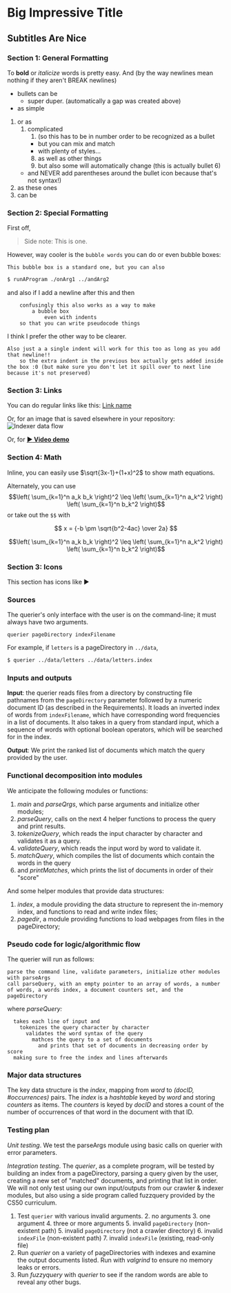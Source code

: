 # Big Impressive Title
## Subtitles Are Nice

### Section 1: General Formatting
To **bold** or *italicize* words is pretty easy.
And (by the way newlines mean nothing if they aren't BREAK newlines)
* bullets can be
    * super duper. (automatically a gap was created above)
* as simple

1. or as
    1. complicated
        1. (so this has to be in number order to be recognized as a bullet
        * but you can mix and match
        - with plenty of styles...
        8. as well as other things
        6. but also some will automatically change (this is actually bullet 6)
    - and NEVER add parentheses around the bullet icon because that's not syntax!)
2. as these ones
3. can be

### Section 2: Special Formatting
First off, 

> Side note: This is one. 

However, way cooler is the `bubble words` you can do or even bubble boxes:
```
This bubble box is a standard one, but you can also
```
``` bash
$ runAProgram ./onArg1 ../andArg2
```
and also if I add a newline after this and then

        confusingly this also works as a way to make
            a bubble box
                even with indents
        so that you can write pseudocode things

I think I prefer the other way to be clearer.

    Also just a a single indent will work for this too as long as you add that newline!! 
        so the extra indent in the previous box actually gets added inside the box :0 (but make sure you don't let it spill over to next line because it's not preserved)

### Section 3: Links
You can do regular links like this:
[Link name](www.theLink.com)

Or, for an image that is saved elsewhere in your repository:
![Indexer data flow](media/indexer/data-model.png)

Or, for **[:arrow_forward: Video demo](https://dartmouth.hosted.panopto.com/Panopto/Pages/Viewer.aspx?id=a36d11ab-5263-4904-9520-ad16017c24fa)**

### Section 4: Math
Inline, you can easily use $\sqrt{3x-1}+(1+x)^2$ to show math equations.

Alternately, you can use
$$\left( \sum_{k=1}^n a_k b_k \right)^2 \leq \left( \sum_{k=1}^n a_k^2 \right) \left( \sum_{k=1}^n b_k^2 \right)$$
or take out the `$$` with

```math
    x = {-b \pm \sqrt{b^2-4ac} \over 2a} 
```
```math
\left( \sum_{k=1}^n a_k b_k \right)^2 \leq \left( \sum_{k=1}^n a_k^2 \right) \left( \sum_{k=1}^n b_k^2 \right)
```


### Section 3: Icons
This section has icons like
:arrow_forward:








### Sources

The querier's only interface with the user is on the command-line; it must always have two arguments.

```
querier pageDirectory indexFilename
```

For example, if `letters` is a pageDirectory in `../data`,

``` bash
$ querier ../data/letters ../data/letters.index
```


### Inputs and outputs

**Input**: the querier reads files from a directory by constructing file pathnames from the `pageDirectory` parameter followed by a numeric document ID (as described in the Requirements). It loads an inverted index of words from `indexFilename`, which have corresponding word frequencies in a list of documents. It also takes in a query from standard input, which a sequence of words with optional boolean operators, which will be searched for in the index.

**Output**: We print the ranked list of documents which match the query provided by the user. 

### Functional decomposition into modules

We anticipate the following modules or functions:

 1. *main* and *parseQrgs*, which parse arguments and initialize other modules;
 2. *parseQuery*, calls on the next 4 helper functions to process the query and print results.
 3. *tokenizeQuery*, which reads the input character by character and validates it as a query.
4. *validateQuery*, which reads the input word by word to validate it.
5. *matchQuery*, which compiles the list of documents which contain the words in the query
6. and *printMatches*, which prints the list of documents in order of their "score"

And some helper modules that provide data structures:

 1. *index*, a module providing the data structure to represent the in-memory index, and functions to read and write index files;
 2. *pagedir*, a module providing functions to load webpages from files in the pageDirectory;

### Pseudo code for logic/algorithmic flow

The querier will run as follows:

    parse the command line, validate parameters, initialize other modules with parseArgs
    call parseQuery, with an empty pointer to an array of words, a number of words, a words index, a document counters set, and the pageDirectory

where *parseQuery:*

      takes each line of input and
        tokenizes the query character by character
          validates the word syntax of the query
            mathces the query to a set of documents
              and prints that set of documents in decreasing order by score
      making sure to free the index and lines afterwards


### Major data structures

The key data structure is the *index*, mapping from *word* to *(docID, #occurrences)* pairs.
The *index* is a *hashtable* keyed by *word* and storing *counters* as items.
The *counters* is keyed by *docID* and stores a count of the number of occurrences of that word in the document with that ID. 

### Testing plan

*Unit testing*.  We test the parseArgs module using basic calls on querier with error parameters. 

*Integration testing*.  The *querier*, as a complete program, will be tested by building an index from a pageDirectory, parsing a query given by the user, creating a new set of "matched" documents, and printing that list in order. We will not only test using our own input/outputs from our crawler & indexer modules, but also using a side program called fuzzquery provided by the CS50 curriculum.

1. Test `querier` with various invalid arguments.
	2. no arguments
	3. one argument
	4. three or more arguments
	5. invalid `pageDirectory` (non-existent path)
	5. invalid `pageDirectory` (not a crawler directory)
	6. invalid `indexFile` (non-existent path)
	7. invalid `indexFile` (existing, read-only file)
2. Run *querier* on a variety of pageDirectories with indexes and examine the output documents listed. Run with *valgrind* to ensure no memory leaks or errors.
3. Run *fuzzyquery* with *querier* to see if the random words are able to reveal any other bugs. 